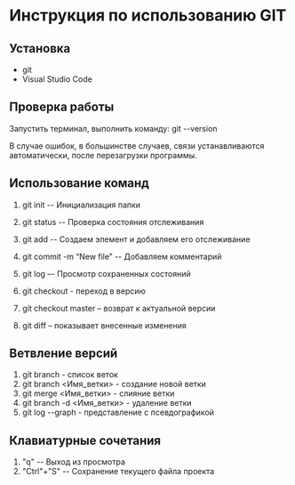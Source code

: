 # Инструкция по использованию GIT

## Установка

* git
* Visual Studio Code

## Проверка работы

Запустить терминал, выполнить команду:
git --version

В случае ошибок, в большинстве случаев, связи устанавливаются автоматически, после перезагрузки программы.

## Использование команд

1) git init -- Инициализация папки
2) git status -- Проверка состояния отслеживания
3) git add <file> -- Создаем элемент и добавляем его отслеживание
4) git commit -m “New file” -- Добавляем комментарий
5) git log –- Просмотр сохраненных состояний

6) git checkout <hash> - переход в версию
7) git checkout master – возврат к актуальной версии
8) git diff – показывает внесенные изменения

## Ветвление версий


1) git branch - cписок веток
2) git branch <Имя_ветки> - создание новой ветки
3) git merge <Имя_ветки> - cлияние ветки
4) git branch -d <Имя_ветки> - удаление ветки
5) git log --graph - представление с псевдографикой

## Клавиатурные сочетания

1) "q" -- Выход из просмотра
2) "Ctrl"+"S" -- Сохранение текущего файла проекта